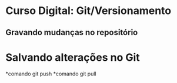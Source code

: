 # Curso Digital: Git/Versionamento

## Gravando mudanças no repositório

# Salvando alterações no Git

*comando git push
*comando git pull
